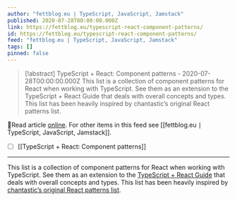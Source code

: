 ```yaml
---
author: "fettblog․eu ∣ TypeScript, JavaScript, Jamstack"
published: 2020-07-28T00:00:00.000Z
link: https://fettblog.eu/typescript-react-component-patterns/
id: https://fettblog.eu/typescript-react-component-patterns/
feed: "fettblog․eu ∣ TypeScript, JavaScript, Jamstack"
tags: []
pinned: false
---
```

> [!abstract] TypeScript + React: Component patterns - 2020-07-28T00:00:00.000Z
> This list is a collection of component patterns for React when working with TypeScript. See them as an extension to the TypeScript + React Guide that deals with overall concepts and types. This list has been heavily inspired by chantastic’s original React patterns list.

🔗Read article [online](https://fettblog.eu/typescript-react-component-patterns/). For other items in this feed see [[fettblog․eu ∣ TypeScript, JavaScript, Jamstack]].

- [ ] [[TypeScript + React꞉ Component patterns]]
- - -
This list is a collection of component patterns for React when working with TypeScript. See them as an extension to the [TypeScript + React Guide](/typescript-react/) that deals with overall concepts and types. This list has been heavily inspired by [chantastic’s original React patterns list](https://reactpatterns.com/).
